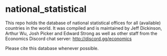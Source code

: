 # national_statistical
This repo holds the database of national statistical offices for all (available) countries in the world. It was compiled and is maintained by Jeff Dickinson, Arthur Wu, Josh Picker and Edward Strong as well as other staff from the Economics Discord chat server:
http://discord.gg/economics

Please cite this database whenever possible.
